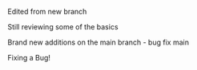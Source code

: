 Edited from new branch

Still reviewing some of the basics

Brand new additions on the main branch - bug fix main

Fixing a Bug!
